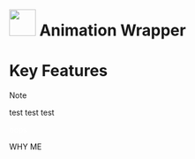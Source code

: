 # <img src="https://github.com/pizzaboxer/bloxstrap/raw/main/Images/Bloxstrap.png" width="48"/> Animation Wrapper

# Key Features


> [!NOTE]
> test test test

<font color='#ffffff'>oops</font>

<p1>WHY ME<p1>
